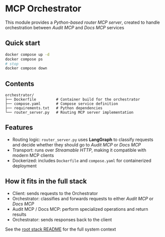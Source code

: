 # MCP Orchestrator

This module provides a *Python-based router MCP server*, created to handle orchestration between *Audit MCP* and *Docs MCP* services

## Quick start

```bash
docker compose up -d
docker compose ps
# stop
docker compose down
```

## Contents

```
orchestrator/
├── Dockerfile         # Container build for the orchestrator
├── compose.yaml       # Compose service definition
├── requirements.txt   # Python dependencies
└── router_server.py   # Routing MCP server implementation
```

## Features

* Routing logic: `router_server.py` uses **LangGraph** to classify requests and decide whether they should go to *Audit MCP* or *Docs MCP*
* Transport: runs over *Streamable HTTP*, making it compatible with modern MCP clients
* Dockerized: includes `Dockerfile` and `compose.yaml` for containerized deployment

## How it fits in the full stack

* Client: sends requests to the Orchestrator
* Orchestrator: classifies and forwards requests to either *Audit MCP* or *Docs MCP*
* Audit MCP / Docs MCP: perform specialized operations and return results
* Orchestrator: sends responses back to the client

See the [root stack README](../README.md) for the full system context
